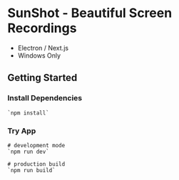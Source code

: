 # SunShot - Beautiful Screen Recordings

- Electron / Next.js
- Windows Only

## Getting Started

### Install Dependencies

```
`npm install`
```

### Try App

```
# development mode
`npm run dev`

# production build
`npm run build`
```
